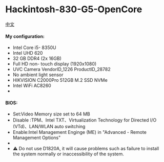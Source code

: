 # Hackintosh-830-G5-OpenCore
[中文](./README-zh_CN.md)
#### My configuration:
- Intel Core i5- 8350U 
- Intel UHD 620 
- 32 GB DDR4 (2x 16GB) 
- Full HD non- touch display (1920x1080) 
- UVC Camera VendorID_1226 ProductID_28782 
- No ambient light sensor 
- HIKVISION C2000Pro 512GB M.2 SSD NVMe 
- Intel WiFi AC8260
- 
#### BIOS: 
- Set:Video Memory size set to 64 MB 
- Disable :TPM、Intel TXT、Virtualization Technology for Directed I/O (VTd)、LAN/WLAN auto switching 
- Enable:Intel Management Enginge (ME) in "Advanced -  Remote Management Options"
- 
- ⚠️ Do not use D1820A, it will cause problems such as failure to install the system normally or inaccessibility of the system.